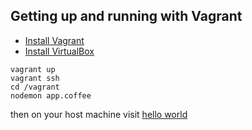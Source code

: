 ## Getting up and running with Vagrant

* [Install Vagrant](http://docs.vagrantup.com/v2/installation/)
* [Install VirtualBox](https://www.virtualbox.org/wiki/Downloads)

```
vagrant up
vagrant ssh
cd /vagrant
nodemon app.coffee
```

then on your host machine visit [hello world](http://localhost:3030)
